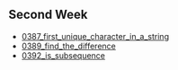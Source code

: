 ## Second Week
- [0387_first_unique_character_in_a_string](../src/0387_first_unique_character_in_a_string.cpp)
- [0389_find_the_difference](../src/0389_find_the_difference.cpp)
- [0392_is_subsequence](../src/0392_is_subsequence.cpp)